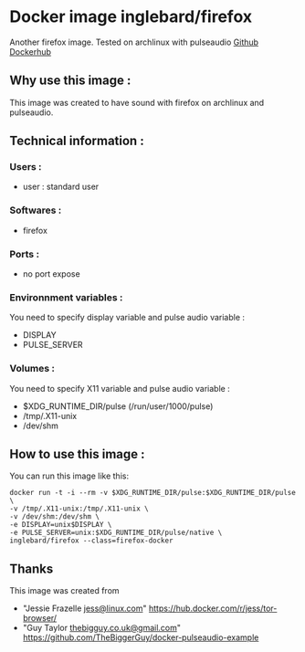 # Docker image inglebard/firefox
Another firefox image. Tested on archlinux with pulseaudio
[Github](https://github.com/Inglebard/dockerfiles/tree/firefox)
[Dockerhub](https://hub.docker.com/r/inglebard/firefox/)

## Why use this image :

This image was created to have sound with firefox on archlinux and pulseaudio.

## Technical information :

### Users :
* user : standard user

### Softwares :
* firefox

### Ports :
* no port expose

### Environnment variables :
You need to specify display variable and pulse audio variable :
* DISPLAY
* PULSE_SERVER

### Volumes :
You need to specify X11 variable and pulse audio variable :
* $XDG_RUNTIME_DIR/pulse (/run/user/1000/pulse)
* /tmp/.X11-unix
* /dev/shm


## How to use this image :

You can run this image like this:
```
docker run -t -i --rm -v $XDG_RUNTIME_DIR/pulse:$XDG_RUNTIME_DIR/pulse \
-v /tmp/.X11-unix:/tmp/.X11-unix \
-v /dev/shm:/dev/shm \
-e DISPLAY=unix$DISPLAY \
-e PULSE_SERVER=unix:$XDG_RUNTIME_DIR/pulse/native \
inglebard/firefox --class=firefox-docker

```

## Thanks
This image was created from
* "Jessie Frazelle <jess@linux.com>" https://hub.docker.com/r/jess/tor-browser/
* "Guy Taylor <thebigguy.co.uk@gmail.com>" https://github.com/TheBiggerGuy/docker-pulseaudio-example

